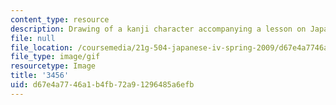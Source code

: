 ```yaml
---
content_type: resource
description: Drawing of a kanji character accompanying a lesson on Japanese.
file: null
file_location: /coursemedia/21g-504-japanese-iv-spring-2009/d67e4a7746a1b4fb72a91296485a6efb_3456.gif
file_type: image/gif
resourcetype: Image
title: '3456'
uid: d67e4a77-46a1-b4fb-72a9-1296485a6efb
---
```

